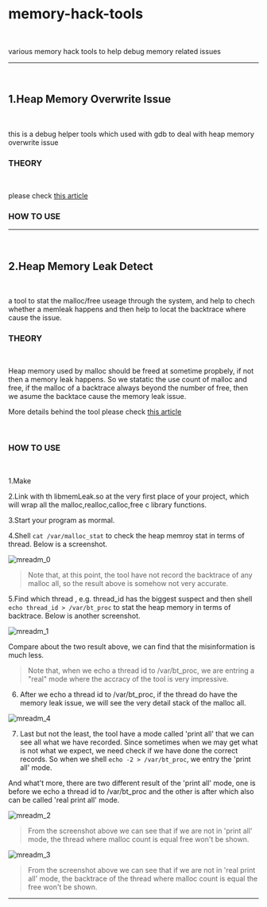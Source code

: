 # memory-hack-tools

<br />

various memory hack tools to help debug memory related issues

---

<br />

## 1.Heap Memory Overwrite Issue

<br />

this is a debug helper tools which used with gdb to deal with heap memory overwrite issue

### THEORY

<br />

please check [this article](http://saiyn.github.io/homepage/2017/09/01/debug-DIY/#堆内存越界死机检测工具)

### HOW TO USE


---

<br />

## 2.Heap Memory Leak Detect

<br />

a tool to stat the malloc/free useage through the system, and help to chech whether a memleak happens and then help
to locat the backtrace where cause the issue.

### THEORY

<br />

Heap memory used by malloc should be freed at sometime propbely, if not then a memory leak happens. So we statatic the use count of malloc and free, if the malloc of a backtrace always beyond the number of free, then we asume the backtace 
cause the memory leak issue.

More details behind the tool please check [this article](http://saiyn.github.io/homepage/2017/09/01/debug-DIY/#内存泄露检测工具)

<br />

### HOW TO USE

<br />

1.Make 

2.Link with th libmemLeak.so at the very first place of your project, which will wrap all the malloc,realloc,calloc,free c library functions.

3.Start your program as mormal.

4.Shell `cat /var/malloc_stat` to check the heap memroy stat in terms of thread. Below is a screenshot.

![mreadm_0](http://omp8s6jms.bkt.clouddn.com/image/git/mreadm_0.png)

> Note that, at this point, the tool have not record the backtrace of any malloc all, so the result above is somehow not very accurate.

5.Find which thread , e.g. thread_id has the biggest suspect and then shell `echo thread_id > /var/bt_proc` to stat the
heap memory in terms of backtrace. Below is another screenshot.

![mreadm_1](http://omp8s6jms.bkt.clouddn.com/image/git/mreadm_1.png)

 Compare about the two result above, we can find that the misinformation is much less.


> Note that, when we echo a thread id to /var/bt_proc, we are entring a "real" mode where the accracy of the tool is very impressive.

6. After we echo a thread id to /var/bt_proc, if the thread do have the memory leak issue, we will see the very detail stack of the malloc all. 

![mreadm_4](http://omp8s6jms.bkt.clouddn.com/image/git/mreadm_4.png)

7. Last but not the least, the tool have a mode called 'print all' that we can see all what we have recorded. Since sometimes when we may get what is not what we expect, we need check if we have done the correct records. So when we shell `echo -2 > /var/bt_proc`, we entry the 'print all' mode. 

 And what't more, there are two different result of the 'print all' mode, one is before we echo a thread id to /var/bt_proc and the   other is after which also can be called 'real print all' mode.

![mreadm_2](http://omp8s6jms.bkt.clouddn.com/image/git/mreadm_2.png)


> From the screenshot above we can see that if we are not in 'print all' mode, the thread where malloc count is equal free won't be shown.

![mreadm_3](http://omp8s6jms.bkt.clouddn.com/image/git/mreadm_3.png)

> From the screenshot above we can see that if we are not in 'real print all' mode, the backtrace of the thread where malloc count is equal the free won't be shown.



----

